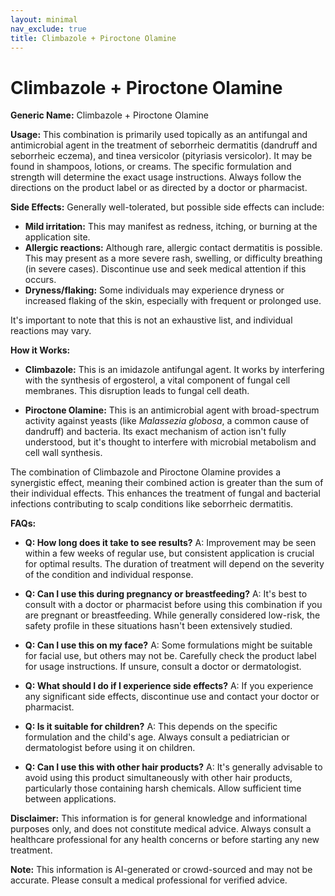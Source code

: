 ```yaml
---
layout: minimal
nav_exclude: true
title: Climbazole + Piroctone Olamine
---
```


# Climbazole + Piroctone Olamine

**Generic Name:** Climbazole + Piroctone Olamine

**Usage:** This combination is primarily used topically as an antifungal and antimicrobial agent in the treatment of seborrheic dermatitis (dandruff and seborrheic eczema), and tinea versicolor (pityriasis versicolor).  It may be found in shampoos, lotions, or creams.  The specific formulation and strength will determine the exact usage instructions.  Always follow the directions on the product label or as directed by a doctor or pharmacist.

**Side Effects:**  Generally well-tolerated, but possible side effects can include:

* **Mild irritation:**  This may manifest as redness, itching, or burning at the application site.
* **Allergic reactions:** Although rare, allergic contact dermatitis is possible. This may present as a more severe rash, swelling, or difficulty breathing (in severe cases).  Discontinue use and seek medical attention if this occurs.
* **Dryness/flaking:** Some individuals may experience dryness or increased flaking of the skin, especially with frequent or prolonged use.

It's important to note that this is not an exhaustive list, and individual reactions may vary.

**How it Works:**

* **Climbazole:** This is an imidazole antifungal agent. It works by interfering with the synthesis of ergosterol, a vital component of fungal cell membranes.  This disruption leads to fungal cell death.

* **Piroctone Olamine:** This is an antimicrobial agent with broad-spectrum activity against yeasts (like *Malassezia globosa*, a common cause of dandruff) and bacteria. Its exact mechanism of action isn't fully understood, but it's thought to interfere with microbial metabolism and cell wall synthesis.

The combination of Climbazole and Piroctone Olamine provides a synergistic effect, meaning their combined action is greater than the sum of their individual effects.  This enhances the treatment of fungal and bacterial infections contributing to scalp conditions like seborrheic dermatitis.


**FAQs:**

* **Q: How long does it take to see results?** A: Improvement may be seen within a few weeks of regular use, but consistent application is crucial for optimal results.  The duration of treatment will depend on the severity of the condition and individual response.

* **Q: Can I use this during pregnancy or breastfeeding?** A:  It's best to consult with a doctor or pharmacist before using this combination if you are pregnant or breastfeeding.  While generally considered low-risk,  the safety profile in these situations hasn't been extensively studied.

* **Q: Can I use this on my face?** A:  Some formulations might be suitable for facial use, but others may not be. Carefully check the product label for usage instructions.  If unsure, consult a doctor or dermatologist.

* **Q: What should I do if I experience side effects?** A:  If you experience any significant side effects, discontinue use and contact your doctor or pharmacist.

* **Q:  Is it suitable for children?** A:  This depends on the specific formulation and the child's age.  Always consult a pediatrician or dermatologist before using it on children.

* **Q: Can I use this with other hair products?** A: It's generally advisable to avoid using this product simultaneously with other hair products, particularly those containing harsh chemicals.  Allow sufficient time between applications.


**Disclaimer:** This information is for general knowledge and informational purposes only, and does not constitute medical advice.  Always consult a healthcare professional for any health concerns or before starting any new treatment.


**Note:** This information is AI-generated or crowd-sourced and may not be accurate. Please consult a medical professional for verified advice.